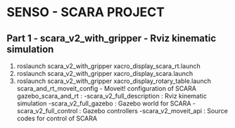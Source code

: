 # SENSO - SCARA PROJECT

## Part 1 - scara_v2_with_gripper - Rviz kinematic simulation
1. roslaunch scara_v2_with_gripper xacro_display_scara_rt.launch
2. roslaunch scara_v2_with_gripper xacro_display_scara.launch
3. roslaunch scara_v2_with_gripper xacro_display_rotary_table.launch
 scara_and_rt_moveit_config - Moveit! configuration of SCARA
 gazebo_scara_and_rt :
 	-scara_v2_full_description : Rviz kinematic simulation
	-scara_v2_full_gazebo : Gazebo world for SCARA
	-scara_v2_full_control : Gazebo controllers
	-scara_v2_moveit_api : Source codes for control of SCARA
